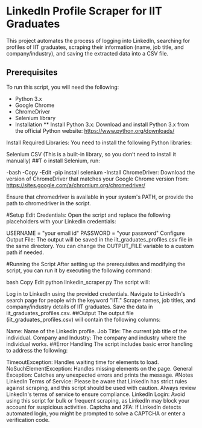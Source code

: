 # LinkedIn Profile Scraper for IIT Graduates
This project automates the process of logging into LinkedIn, searching for profiles of IIT graduates, scraping their information (name, job title, and company/industry), and saving the extracted data into a CSV file.

## Prerequisites
To run this script, you will need the following:

- Python 3.x
- Google Chrome
- ChromeDriver
- Selenium library
- Installation
** Install Python 3.x: Download and install Python 3.x from the official Python website: https://www.python.org/downloads/

Install Required Libraries: You need to install the following Python libraries:

Selenium
CSV (This is a built-in library, so you don’t need to install it manually)
##T o install Selenium, run:

-bash
-Copy
-Edit
-pip install selenium
-Install ChromeDriver: Download the version of ChromeDriver that matches your Google Chrome version from: https://sites.google.com/a/chromium.org/chromedriver/

Ensure that chromedriver is available in your system's PATH, or provide the path to chromedriver in the script.

#Setup
Edit Credentials: Open the script and replace the following placeholders with your LinkedIn credentials:

USERNAME = "your email id"
PASSWORD = "your password"
Configure Output File: The output will be saved in the iit_graduates_profiles.csv file in the same directory. You can change the OUTPUT_FILE variable to a custom path if needed.

#Running the Script
After setting up the prerequisites and modifying the script, you can run it by executing the following command:

bash
Copy
Edit
python linkedin_scraper.py
The script will:

Log in to LinkedIn using the provided credentials.
Navigate to LinkedIn's search page for people with the keyword "IIT."
Scrape names, job titles, and company/industry details of IIT graduates.
Save the data in iit_graduates_profiles.csv.
##Output
The output file (iit_graduates_profiles.csv) will contain the following columns:

Name: Name of the LinkedIn profile.
Job Title: The current job title of the individual.
Company and Industry: The company and industry where the individual works.
##Error Handling
The script includes basic error handling to address the following:

TimeoutException: Handles waiting time for elements to load.
NoSuchElementException: Handles missing elements on the page.
General Exception: Catches any unexpected errors and prints the message.
#Notes
LinkedIn Terms of Service: Please be aware that LinkedIn has strict rules against scraping, and this script should be used with caution. Always review LinkedIn's terms of service to ensure compliance.
LinkedIn Login: Avoid using this script for bulk or frequent scraping, as LinkedIn may block your account for suspicious activities.
Captcha and 2FA: If LinkedIn detects automated login, you might be prompted to solve a CAPTCHA or enter a verification code.
